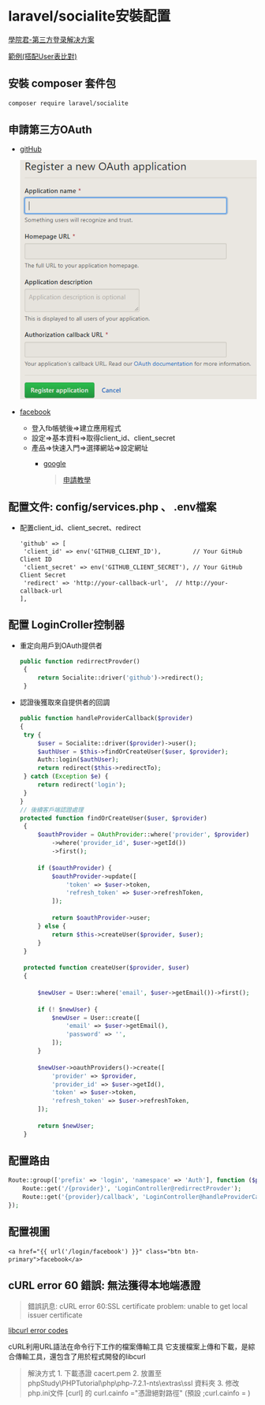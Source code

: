 # laravel/socialite安裝配置

[學院君-第三方登录解决方案](https://xueyuanjun.com/post/19991)

[範例\(搭配User表比對\)](https://9iphp.com/web/laravel/laravel-social-authentication-with-github.html)

## 安裝 composer 套件包

```bash
composer require laravel/socialite
```

## 申請第三方OAuth

* [gitHub](https://github.com/settings/developers)

    ![github\_oauth](../../.gitbook/assets/github_oauth.jpg)
    
* [facebook](https://developers.facebook.com/)
  * 登入fb帳號後=&gt;建立應用程式
  * 設定=&gt;基本資料=&gt;取得client\_id、client\_secret
  * 產品=&gt;快速入門=&gt;選擇網站=&gt;設定網址
    * [google](https://console.developers.google.com/)

      > [申請教學](https://w3path.com/laravel-6-google-login-tutorial-with-live-demo/)

## 配置文件: config/services.php 、 .env檔案

* 配置client\_id、client\_secret、redirect

  ```text
  'github' => [
   'client_id' => env('GITHUB_CLIENT_ID'),         // Your GitHub Client ID
   'client_secret' => env('GITHUB_CLIENT_SECRET'), // Your GitHub Client Secret
   'redirect' => 'http://your-callback-url',  // http://your-callback-url
  ],
  ```

## 配置 LoginCroller控制器

* 重定向用戶到OAuth提供者

  ```php
  public function redirrectProvder()
   {
       return Socialite::driver('github')->redirect();
   }
  ```

* 認證後獲取來自提供者的回調

  ```php
  public function handleProviderCallback($provider)
  {
   try {
       $user = Socialite::driver($provider)->user();
       $authUser = $this->findOrCreateUser($user, $provider);
       Auth::login($authUser);
       return redirect($this->redirectTo);
   } catch (Exception $e) {
       return redirect('login');
   }
  }
  // 後續客戶端認證處理
  protected function findOrCreateUser($user, $provider)
   {
       $oauthProvider = OAuthProvider::where('provider', $provider)
           ->where('provider_id', $user->getId())
           ->first();

       if ($oauthProvider) {
           $oauthProvider->update([
               'token' => $user->token,
               'refresh_token' => $user->refreshToken,
           ]);

           return $oauthProvider->user;
       } else {
           return $this->createUser($provider, $user);
       }
   }

   protected function createUser($provider, $user)
   {

       $newUser = User::where('email', $user->getEmail())->first();

       if (! $newUser) {
           $newUser = User::create([
               'email' => $user->getEmail(),
               'password' => '',
           ]);
       }

       $newUser->oauthProviders()->create([
           'provider' => $provider,
           'provider_id' => $user->getId(),
           'token' => $user->token,
           'refresh_token' => $user->refreshToken,
       ]);

       return $newUser;
   }
  ```

## 配置路由

```php
Route::group(['prefix' => 'login', 'namespace' => 'Auth'], function ($provider) {
    Route::get('/{provider}', 'LoginController@redirrectProvder');
    Route::get('{provider}/callback', 'LoginController@handleProviderCallback');
});
```

## 配置視圖

```markup
<a href="{{ url('/login/facebook') }}" class="btn btn-primary">facebook</a>
```

## cURL error 60 錯誤: 無法獲得本地端憑證

> 錯誤訊息: cURL error 60:SSL certificate problem: unable to get local issuer certificate

[libcurl error codes](https://curl.haxx.se/libcurl/c/libcurl-errors.html)

cURL利用URL語法在命令行下工作的檔案傳輸工具 它支援檔案上傳和下載，是綜合傳輸工具，還包含了用於程式開發的libcurl

> 解決方式 1. 下載憑證 cacert.pem 2. 放置至 phpStudy\PHPTutorial\php\php-7.2.1-nts\extras\ssl 資料夾 3. 修改php.ini文件 \[curl\] 的 curl.cainfo ="憑證絕對路徑" \(預設 ;curl.cainfo = \)

